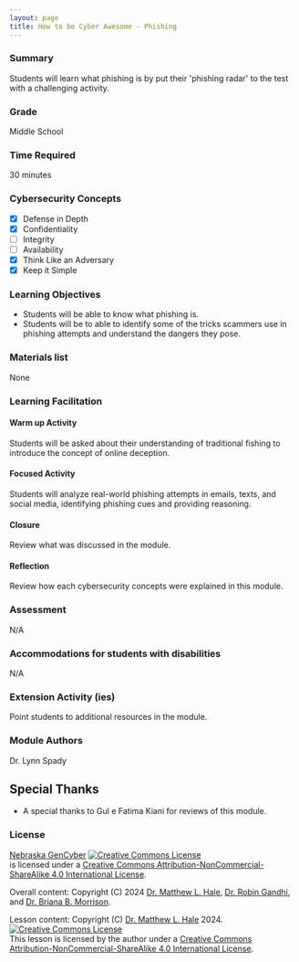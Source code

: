 ```yaml
---
layout: page
title: How to be Cyber Awesome - Phishing
---
```

### Summary
Students will learn what phishing is by put their 'phishing radar' to the test with a challenging activity.


### Grade
Middle School

### Time Required
30 minutes

### Cybersecurity Concepts
- [x] Defense in Depth
- [x] Confidentiality 
- [ ] Integrity
- [ ] Availability
- [x] Think Like an Adversary
- [x] Keep it Simple

### Learning Objectives
* Students will be able to know what phishing is.
* Students will be to able to identify some of the tricks scammers use in phishing attempts and understand the dangers they pose.

### Materials list
None

### Learning Facilitation

#### Warm up Activity

Students will be asked about their understanding of traditional fishing to introduce the concept of online deception.

#### Focused Activity
Students will analyze real-world phishing attempts in emails, texts, and social media, identifying phishing cues and providing reasoning.

#### Closure

Review what was discussed in the module.

#### Reflection

Review how each cybersecurity concepts were explained in this module.

### Assessment

N/A

### Accommodations for students with disabilities

N/A

### Extension Activity (ies)

Point students to additional resources in the module.

### Module Authors

Dr. Lynn Spady

## Special Thanks

* A special thanks to Gul e Fatima Kiani for reviews of this module.

### License
[Nebraska GenCyber](https://www.nebraskagencyber.com) <a rel="license" href="http://creativecommons.org/licenses/by-nc-sa/4.0/"><img alt="Creative Commons License" style="border-width:0" src="https://i.creativecommons.org/l/by-nc-sa/4.0/88x31.png" /></a><br /> is licensed under a <a rel="license" href="http://creativecommons.org/licenses/by-nc-sa/4.0/">Creative Commons Attribution-NonCommercial-ShareAlike 4.0 International License</a>.

Overall content: Copyright (C) 2024  [Dr. Matthew L. Hale](http://faculty.ist.unomaha.edu/mhale/), [Dr. Robin Gandhi](http://faculty.ist.unomaha.edu/rgandhi/), and [Dr. Briana B. Morrison](http://www.brianamorrison.net).

Lesson content: Copyright (C) [Dr. Matthew L. Hale](http://faculty.ist.unomaha.edu/mhale/) 2024.  
<a rel="license" href="http://creativecommons.org/licenses/by-nc-sa/4.0/"><img alt="Creative Commons License" style="border-width:0" src="https://i.creativecommons.org/l/by-nc-sa/4.0/88x31.png" /></a><br /><span xmlns:dct="http://purl.org/dc/terms/" property="dct:title">This lesson</span> is licensed by the author under a <a rel="license" href="http://creativecommons.org/licenses/by-nc-sa/4.0/">Creative Commons Attribution-NonCommercial-ShareAlike 4.0 International License</a>.
